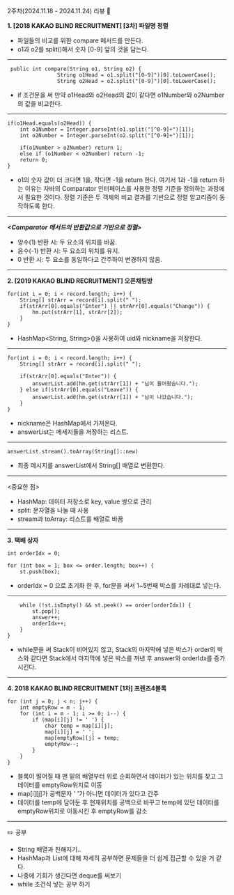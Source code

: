 2주차(2024.11.18 - 2024.11.24) 리뷰 🤔

**1. [2018 KAKAO BLIND RECRUITMENT] [3차] 파일명 정렬**

- 파일들의 비교를 위한 compare 메서드를 만든다.
- o1과 o2를 split()해서 숫자 [0-9] 앞의 것을 담는다.
---
```
 public int compare(String o1, String o2) {
                String o1Head = o1.split("[0-9]")[0].toLowerCase();
                String o2Head = o2.split("[0-9]")[0].toLowerCase();
```
- if 조건문을 써 만약 o1Head와 o2Head의 값이 같다면 o1Number와 o2Number의 값을 비교한다.
---
```
if(o1Head.equals(o2Head)) {
    int o1Number = Integer.parseInt(o1.split("[^0-9]+")[1]);
    int o2Number = Integer.parseInt(o2.split("[^0-9]+")[1]);

    if(o1Number > o2Number) return 1;
    else if (o1Number < o2Number) return -1;
    return 0;
}
```
- o1의 숫자 값이 더 크다면 1을, 작다면 -1을 return 한다. 
여기서 1과 -1을 return 하는 이유는 자바의 Comparator 인터페이스를 사용한 정렬 기준을 정의하는 과정에서 필요한 것이다. 정렬 기준은 두 객체의 비교 결과를 기반으로 정렬 알고리즘이 동작하도록 한다.
---
***<Comparator 메서드의 반환값으로 기반으로 정렬>***
- 양수(1) 반환 시: 두 요소의 위치를 바꿈.
- 음수(-1) 반환 시: 두 요소의 위치를 유지.
- 0 반환 시: 두 요소를 동일하다고 간주하여 변경하지 않음.
---
**2. [2019 KAKAO BLIND RECRUITMENT] 오픈채팅방**

```
for(int i = 0; i < record.length; i++) {
    String[] strArr = record[i].split(" ");
    if(strArr[0].equals("Enter") || strArr[0].equals("Change")) {
        hm.put(strArr[1], strArr[2]);
    }
}
```
- HashMap<String, String>()을 사용하여 uid와 nickname을 저장한다.
---
```
for(int i = 0; i < record.length; i++) {
    String[] strArr = record[i].split(" ");
    
    if(strArr[0].equals("Enter")) {
        answerList.add(hm.get(strArr[1]) + "님이 들어왔습니다.");
    } else if(strArr[0].equals("Leave")) {
        answerList.add(hm.get(strArr[1]) + "님이 나갔습니다.");
    }
}
```
- nickname은 HashMap에서 가져온다.
- answerList는 메세지들을 저장하는 리스트.
---

```
answerList.stream().toArray(String[]::new)
```
- 최종 메시지를 answerList에서 String[] 배열로 변환한다.
---
<중요한 점>
- HashMap: 데이터 저장소로 key, value 쌍으로 관리
- split: 문자열을 나눌 때 사용
- stream과 toArray: 리스트를 배열로 바꿈
---
**3. 택배 상자**
```
int orderIdx = 0;
        
for (int box = 1; box <= order.length; box++) {
    st.push(box);
```
- orderIdx = 0 으로 초기화 한 후, for문을 써서 1~5번째 박스를 차례대로 넣는다.
---
```
    while (!st.isEmpty() && st.peek() == order[orderIdx]) {
        st.pop();
        answer++;
        orderIdx++;
    }
}
```
- while문을 써 Stack이 비어있지 않고, Stack의 마지막에 넣은 박스가 order의 박스와 같다면
Stack에서 마지막에 넣은 박스를 꺼낸 후 answer와 orderIdx를 증가시킨다.
---
**4. 2018 KAKAO BLIND RECRUITMENT [1차] 프렌즈4블록**

```
for (int j = 0; j < n; j++) {
    int emptyRow = m - 1;
    for (int i = m - 1; i >= 0; i--) {
        if (map[i][j] != ' ') {
            char temp = map[i][j];
            map[i][j] = ' ';
            map[emptyRow][j] = temp;
            emptyRow--;
        }
    }
}
```
- 블록이 떨어질 때 맨 밑의 배열부터 위로 순회하면서 데이터가 있는 위치를 찾고 그 데이터를 emptyRow위치로 이동
- map[i][j]가 공백문자 ' '가 아니면 데이터가 있다고 간주
- 데이터를 temp에 담아둔 후 현재위치를 공백으로 바꾸고 temp에 있던 데이터를 emptyRow위치로 이동시킨 후 emptyRow를 감소
---

✏️ 공부
- String 배열과 친해지기..
- HashMap과 List에 대해 자세히 공부하면 문제들을 더 쉽게 접근할 수 있을 거 같다.
- 나중에 기회가 생긴다면 deque를 써보기
- while 조건식 넣는 공부 하기
